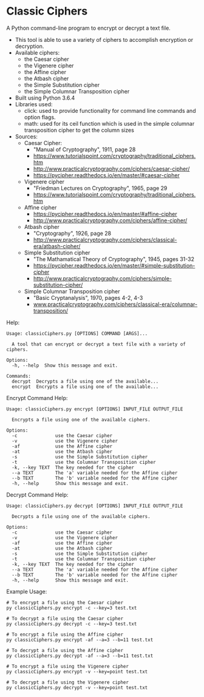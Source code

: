 # Classic Ciphers

A Python command-line program to encrypt or decrypt a text file. 

- This tool is able to use a variety of ciphers to accomplish encryption or decryption.
- Available ciphers:
    - the Caesar cipher
    - the Vigenere cipher
    - the Affine cipher
    - the Atbash cipher
    - the Simple Substitution cipher
    - the Simple Columnar Transposition cipher
- Built using Python 3.6.4
- Libraries used:
    - click: used to provide functionality for command line commands and option flags.
    - math: used for its ceil function which is used in the simple columnar transposition cipher to get the column sizes
- Sources:
    - Caesar Cipher:
        - "Manual of Cryptography", 1911, page 28
	    - https://www.tutorialspoint.com/cryptography/traditional_ciphers.htm
	    - http://www.practicalcryptography.com/ciphers/caesar-cipher/
	    - https://pycipher.readthedocs.io/en/master/#caesar-cipher
    - Vigenere cipher
        - "Friedman Lectures on Cryptography", 1965, page 29
	    - https://www.tutorialspoint.com/cryptography/traditional_ciphers.htm
    - Affine cipher
        - https://pycipher.readthedocs.io/en/master/#affine-cipher
	    - http://www.practicalcryptography.com/ciphers/affine-cipher/
    - Atbash cipher
        - "Cryptography", 1926, page 28
	    - http://www.practicalcryptography.com/ciphers/classical-era/atbash-cipher/
    - Simple Substitution cipher
        - "The Mathamatical Theory of Cryptography", 1945, pages 31-32
	    - https://pycipher.readthedocs.io/en/master/#simple-substitution-cipher
	    - http://www.practicalcryptography.com/ciphers/simple-substitution-cipher/
    - Simple Columnar Transposition cipher
        - "Basic Cryptanalysis", 1970, pages 4-2, 4-3
	    - www.practicalcryptography.com/ciphers/classical-era/columnar-transposition/
    
Help:
```
Usage: classicCiphers.py [OPTIONS] COMMAND [ARGS]...

  A tool that can encrypt or decrypt a text file with a variety of ciphers.

Options:
  -h, --help  Show this message and exit.

Commands:
  decrypt  Decrypts a file using one of the available...
  encrypt  Encrypts a file using one of the available...
```

Encrypt Command Help:
```
Usage: classicCiphers.py encrypt [OPTIONS] INPUT_FILE OUTPUT_FILE

  Encrypts a file using one of the available ciphers.

Options:
  -c              use the Caesar cipher
  -v              use the Vigenere cipher
  -af             use the Affine cipher
  -at             use the Atbash cipher
  -s              use the Simple Substitution cipher
  -t              use the Columnar Transposition cipher
  -k, --key TEXT  The key needed for the cipher
  --a TEXT        The 'a' variable needed for the Affine cipher
  --b TEXT        The 'b' variable needed for the Affine cipher
  -h, --help      Show this message and exit.
```

Decrypt Command Help:
```
Usage: classicCiphers.py decrypt [OPTIONS] INPUT_FILE OUTPUT_FILE

  Decrypts a file using one of the available ciphers.

Options:
  -c              use the Caesar cipher
  -v              use the Vigenere cipher
  -af             use the Affine cipher
  -at             use the Atbash cipher
  -s              use the Simple Substitution cipher
  -t              use the Columnar Transposition cipher
  -k, --key TEXT  The key needed for the cipher
  --a TEXT        The 'a' variable needed for the Affine cipher
  --b TEXT        The 'b' variable needed for the Affine cipher
  -h, --help      Show this message and exit.
```

Example Usage:
```
# To encrypt a file using the Caesar cipher
py classicCiphers.py encrypt -c --key=3 test.txt

# To decrypt a file using the Caesar cipher
py classicCiphers.py decrypt -c --key=3 test.txt

# To encrypt a file using the Affine cipher
py classicCiphers.py encrypt -af --a=3 --b=11 test.txt

# To decrypt a file using the Affine cipher
py classicCiphers.py decrypt -af --a=3 --b=11 test.txt

# To encrypt a file using the Vigenere cipher
py classicCiphers.py encrypt -v --key=point test.txt

# To decrypt a file using the Vigenere cipher
py classicCiphers.py decrypt -v --key=point test.txt
```
